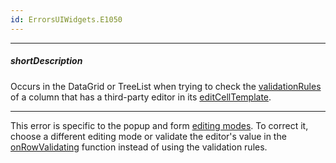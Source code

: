 ```yaml
---
id: ErrorsUIWidgets.E1050
---
```

---
##### shortDescription
Occurs in the DataGrid or TreeList when trying to check the [validationRules](/api-reference/_hidden/GridBaseColumn/validationRules.md '/Documentation/ApiReference/UI_Components/dxDataGrid/Configuration/columns/#validationRules') of a column that has a third-party editor in its [editCellTemplate](/api-reference/_hidden/dxDataGridColumn/editCellTemplate.md '/Documentation/ApiReference/UI_Components/dxDataGrid/Configuration/columns/#editCellTemplate').

---
This error is specific to the popup and form [editing modes](/api-reference/10%20UI%20Components/dxDataGrid/1%20Configuration/editing/mode.md '/Documentation/ApiReference/UI_Components/dxDataGrid/Configuration/editing/#mode'). To correct it, choose a different editing mode or validate the editor's value in the [onRowValidating](/api-reference/10%20UI%20Components/GridBase/1%20Configuration/onRowValidating.md '/Documentation/ApiReference/UI_Components/dxDataGrid/Configuration/#onRowValidating') function instead of using the validation rules.
